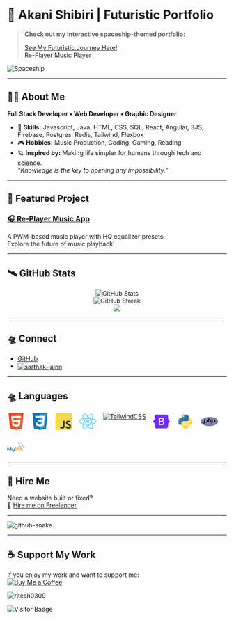 # 🚀 Akani Shibiri | Futuristic Portfolio

> **Check out my interactive spaceship-themed portfolio:**
>
>  
> [See My Futuristic Journey Here!](https://re-el123.github.io/Re-EL123/)  
> [Re-Player Music Player](https://re-player.vercel.app/)

![Spaceship](https://your-space-ship-gif-url.com/spaceship.gif)

---

## 👨‍🚀 About Me

**Full Stack Developer • Web Developer • Graphic Designer**

- 🔭 **Skills:** Javascript, Java, HTML, CSS, SQL, React, Angular, 3JS, Firebase, Postgres, Redis, Tailwind, Flexbox
- 🎮 **Hobbies:** Music Production, Coding, Gaming, Reading
- 🪐 **Inspired by:** Making life simpler for humans through tech and science.  
  *"Knowledge is the key to opening any impossibility."*

---

## 🌌 Featured Project

### [🎧 Re-Player Music App](https://re-player.vercel.app/)
A PWM-based music player with HQ equalizer presets.  
Explore the future of music playback!

---

## 🛰️ GitHub Stats

<p align="center">
  <img src="https://github-readme-stats.vercel.app/api?username=Re-EL123&show_icons=true&theme=radical" alt="GitHub Stats"/>
  <br/>
  <img src="https://github-readme-streak-stats.herokuapp.com/?user=Re-EL123&theme=radical" alt="GitHub Streak"/>
  <br/>
  <img src="https://github-profile-summary-cards.vercel.app/api/cards/repos-per-language?username=Re-EL123&theme=radical"/>
</p>

---

## 🛸 Connect

- [GitHub](https://github.com/Re-EL123)
- <a href="https://linkedin.com/in/akani-shibiri-2939a119b" target="blank"><img align="center" src="https://raw.githubusercontent.com/rahuldkjain/github-profile-readme-generator/master/src/images/icons/Social/linked-in-alt.svg" alt="sarthak-jainn" height="30" width="40" /></a>

---

## 🛸 Languages

<p align="left" style="display: flex; flex-wrap: wrap; gap: 15px;">
  <a href="https://www.w3.org/html/" target="_blank" style="background: none; border: none; cursor: pointer; ">
    <img src="https://raw.githubusercontent.com/devicons/devicon/master/icons/html5/html5-original.svg" alt="HTML5" height="40" width="40" />
  </a>
  <a href="https://www.w3schools.com/css/" target="_blank" style="background: none; border: none; cursor: pointer;">
    <img src="https://raw.githubusercontent.com/devicons/devicon/master/icons/css3/css3-original.svg" alt="CSS3" height="40" width="40" />
  </a>
  <a href="https://developer.mozilla.org/en-US/docs/Web/JavaScript" target="_blank" style="background: none; border: none; cursor: pointer;">
    <img src="https://raw.githubusercontent.com/devicons/devicon/master/icons/javascript/javascript-original.svg" alt="JavaScript" height="40" width="40" />
  </a>
  <a href="https://reactjs.org/" target="_blank" style="background: none; border: none; cursor: pointer;">
    <img src="https://raw.githubusercontent.com/devicons/devicon/master/icons/react/react-original.svg" alt="React" height="40" width="40" />
  </a>
  <a href="https://tailwindcss.com/" target="_blank" style="background: none; border: none; cursor: pointer;">
    <img src="https://www.vectorlogo.zone/logos/tailwindcss/tailwindcss-icon.svg" alt="TailwindCSS" height="40" width="40" />
  </a>
  <a href="https://getbootstrap.com/" target="_blank" style="background: none; border: none; cursor: pointer;">
    <img src="https://raw.githubusercontent.com/devicons/devicon/master/icons/bootstrap/bootstrap-plain.svg" alt="Bootstrap" height="40" width="40" />
  </a>
  <a href="https://www.python.org/" target="_blank" style="background: none; border: none; cursor: pointer;">
    <img src="https://raw.githubusercontent.com/devicons/devicon/master/icons/python/python-original.svg" alt="Python" height="40" width="40" />
  </a>
  <a href="https://www.php.net/" target="_blank" style="background: none; border: none; cursor: pointer;">
    <img src="https://raw.githubusercontent.com/devicons/devicon/master/icons/php/php-original.svg" alt="PHP" height="40" width="40" />
  </a>
  <a href="https://www.mysql.com/" target="_blank" style="background: none; border: none; cursor: pointer;">
    <img src="https://raw.githubusercontent.com/devicons/devicon/master/icons/mysql/mysql-original-wordmark.svg" alt="MySQL" height="40" width="40" />
  </a>
</p>

---

## 💼 Hire Me

Need a website built or fixed?  
📌 [Hire me on Freelancer](https://www.freelancer.com/u/riteshranjan09)

---

<picture>
  <source media="(prefers-color-scheme: dark)" srcset="https://raw.githubusercontent.com/ritesh-0309/ritesh-0309/output/github-snake-dark.svg" />
  <source media="(prefers-color-scheme: light)" srcset="https://raw.githubusercontent.com/ritesh-0309/ritesh-0309/output/github-snake.svg" />
  <img alt="github-snake" src="https://raw.githubusercontent.com/ritesh-0309/ritesh-0309/output/github-snake.svg" />
</picture>

---

## ☕ Support My Work

If you enjoy my work and want to support me:  
[![Buy Me a Coffee](https://img.shields.io/badge/-Buy%20me%20a%20coffee-FFDD00?style=for-the-badge&logo=buymeacoffee&logoColor=black)](https://buymeacoffee.com/ritesh_09)

<p align="left"> 
  <img src="https://komarev.com/ghpvc/?username=ritesh-0309&label=Profile%20views&color=0e75b6&style=flat" alt="ritesh0309" /> 
</p>

![Visitor Badge](https://visitor-badge.laobi.icu/badge?page_id=ritesh-0309.ritesh-0309)
